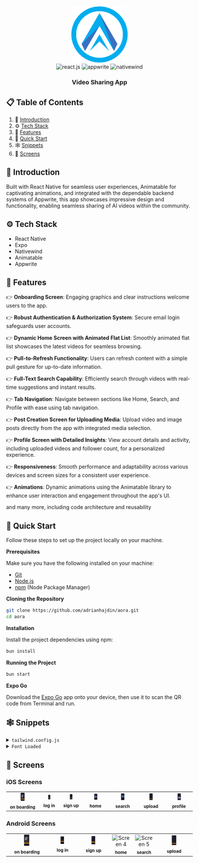 <div align="center">
  <br />
    <a href="www.qpmatrix.tech" target="_blank">
      <img src="./screenshoots/QPMatrix-Logo.svg" alt="QPMatrix Logo" width="30%" height="30%">
    </a>
  <br />

  <div>
    <img src="https://img.shields.io/badge/-React_Native-black?style=for-the-badge&logoColor=white&logo=react&color=61DAFB" alt="react.js" />
    <img src="https://img.shields.io/badge/-Appwrite-black?style=for-the-badge&logoColor=white&logo=appwrite&color=FD366E" alt="appwrite" />
    <img src="https://img.shields.io/badge/NativeWind-black?style=for-the-badge&logoColor=white&logo=tailwindcss&color=06B6D4" alt="nativewind" />
  </div>

  <h3 align="center">Video Sharing App</h3>


</div>

## 📋 <a name="table">Table of Contents</a>

1. 🤖 [Introduction](#introduction)
2. ⚙️ [Tech Stack](#tech-stack)
3. 🔋 [Features](#features)
4. 🤸 [Quick Start](#quick-start)
5. 🕸️ [Snippets](#snippets)
6. 🚀  [Screens](#-screens)






## <a name="introduction">🤖 Introduction</a>

Built with React Native for seamless user experiences, Animatable for captivating animations, and integrated with the dependable backend systems of Appwrite, 
this app showcases impressive design and functionality, enabling seamless sharing of AI videos within the community.



## <a name="tech-stack">⚙️ Tech Stack</a>

- React Native
- Expo
- Nativewind
- Animatable
- Appwrite

## <a name="features">🔋 Features</a>

👉 **Onboarding Screen**: Engaging graphics and clear instructions welcome users to the app.

👉 **Robust Authentication & Authorization System**: Secure email login safeguards user accounts.

👉 **Dynamic Home Screen with Animated Flat List**: Smoothly animated flat list showcases the latest videos for seamless browsing.

👉 **Pull-to-Refresh Functionality**: Users can refresh content with a simple pull gesture for up-to-date information.

👉 **Full-Text Search Capability**: Efficiently search through videos with real-time suggestions and instant results.

👉 **Tab Navigation**: Navigate between sections like Home, Search, and Profile with ease using tab navigation.

👉 **Post Creation Screen for Uploading Media**: Upload video and image posts directly from the app with integrated media selection.

👉 **Profile Screen with Detailed Insights**: View account details and activity, including uploaded videos and follower count, for a personalized experience.

👉 **Responsiveness**: Smooth performance and adaptability across various devices and screen sizes for a consistent user experience.

👉 **Animations**: Dynamic animations using the Animatable library to enhance user interaction and engagement throughout the app's UI.

and many more, including code architecture and reusability 

## <a name="quick-start">🤸 Quick Start</a>

Follow these steps to set up the project locally on your machine.

**Prerequisites**

Make sure you have the following installed on your machine:

- [Git](https://git-scm.com/)
- [Node.js](https://nodejs.org/en)
- [npm](https://www.npmjs.com/) (Node Package Manager)

**Cloning the Repository**

```bash
git clone https://github.com/adrianhajdin/aora.git
cd aora
```
**Installation**

Install the project dependencies using npm:

```bash
bun install
```

**Running the Project**

```bash
bun start
```

**Expo Go**

Download the [Expo Go](https://expo.dev/go) app onto your device, then use it to scan the QR code from Terminal and run.

## <a name="snippets">🕸️ Snippets</a>

<details>
<summary><code>tailwind.config.js</code></summary>

```javascript
/** @type {import('tailwindcss').Config} */
module.exports = {
  content: ["./app/**/*.{js,jsx,ts,tsx}", "./components/**/*.{js,jsx,ts,tsx}"],
  theme: {
    extend: {
      colors: {
        primary: "#161622",
        secondary: {
          DEFAULT: "#FF9C01",
          100: "#FF9001",
          200: "#FF8E01",
        },
        black: {
          DEFAULT: "#000",
          100: "#1E1E2D",
          200: "#232533",
        },
        gray: {
          100: "#CDCDE0",
        },
      },
      fontFamily: {
        pthin: ["Poppins-Thin", "sans-serif"],
        pextralight: ["Poppins-ExtraLight", "sans-serif"],
        plight: ["Poppins-Light", "sans-serif"],
        pregular: ["Poppins-Regular", "sans-serif"],
        pmedium: ["Poppins-Medium", "sans-serif"],
        psemibold: ["Poppins-SemiBold", "sans-serif"],
        pbold: ["Poppins-Bold", "sans-serif"],
        pextrabold: ["Poppins-ExtraBold", "sans-serif"],
        pblack: ["Poppins-Black", "sans-serif"],
      },
    },
  },
  plugins: [],
};
```

</details>

<details>
<summary><code>Font Loaded</code></summary>

```javascript
const [fontsLoaded, error] = useFonts({
  "Poppins-Black": require("../assets/fonts/Poppins-Black.ttf"),
  "Poppins-Bold": require("../assets/fonts/Poppins-Bold.ttf"),
  "Poppins-ExtraBold": require("../assets/fonts/Poppins-ExtraBold.ttf"),
  "Poppins-ExtraLight": require("../assets/fonts/Poppins-ExtraLight.ttf"),
  "Poppins-Light": require("../assets/fonts/Poppins-Light.ttf"),
  "Poppins-Medium": require("../assets/fonts/Poppins-Medium.ttf"),
  "Poppins-Regular": require("../assets/fonts/Poppins-Regular.ttf"),
  "Poppins-SemiBold": require("../assets/fonts/Poppins-SemiBold.ttf"),
  "Poppins-Thin": require("../assets/fonts/Poppins-Thin.ttf"),
});

useEffect(() => {
  if (error) throw error;

  if (fontsLoaded) {
    SplashScreen.hideAsync();
  }
}, [fontsLoaded, error]);

if (!fontsLoaded && !error) {
  return null;
}
```

</details>





## <a name="screen-shoots">🚀 Screens</a>

### iOS Screens

<table>
  <tr>
    <td align="center">
      <img src="./screenshoots/ios/on-boarding.svg" width="30%;" alt="Screen 1"/><br />
      <sub><b>on boarding</b></sub>
    </td>
    <td align="center">
      <img src="./screenshoots/ios/log-in.svg" width="30%;" alt="Screen 2"/><br />
      <sub><b>log in</b></sub>
    </td>
    <td align="center">
      <img src="./screenshoots/ios/sign-up.svg" width="30%;" alt="Screen 3"/><br />
      <sub><b>sign up</b></sub>
    </td>
    <td align="center">
      <img src="./screenshoots/ios/home.svg" width="30%;" alt="Screen 4"/><br />
      <sub><b>home</b></sub>
    </td>
    <td align="center">
      <img src="./screenshoots/ios/serach.svg" width="30%;" alt="Screen 5"/><br />
      <sub><b>search</b></sub>
    </td>
    <td align="center">
      <img src="./screenshoots/ios/upload.svg" width="30%;" alt="Screen 6"/><br />
      <sub><b>upload</b></sub>
    </td>
    <td align="center">
      <img src="./screenshoots/ios/profile.svg" width="30%;" alt="Screen 7"/><br />
      <sub><b>profile</b></sub>
    </td>
 
  </tr>
</table>

### Android Screens

<table>
  <tr>
    <td align="center">
      <img src="./screenshoots/android/on-boarding.svg" width="30%;" alt="Screen 1"/><br />
      <sub><b>on boarding</b></sub>
    </td>
    <td align="center">
      <img src="./screenshoots/android/log-in.svg" width="30%;" alt="Screen 2"/><br />
      <sub><b>log in</b></sub>
    </td>
    <td align="center">
      <img src="./screenshoots/android/sign-up.svg" width="30%;" alt="Screen 3"/><br />
      <sub><b>sign up</b></sub>
    </td>
    <td align="center">
      <img src="./screenshoots/android/home.svg" width="30%;" alt="Screen 4"/><br />
      <sub><b>home</b></sub>
    </td>
    <td align="center">
      <img src="./screenshoots/android/serach.svg" width="30%;" alt="Screen 5"/><br />
      <sub><b>search</b></sub>
    </td>
    <td align="center">
      <img src="./screenshoots/android/upload.svg" width="30%;" alt="Screen 6"/><br />
      <sub><b>upload</b></sub>
    </td>
 
 
  </tr>
</table>
  


#